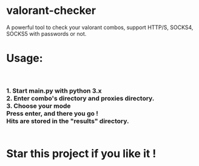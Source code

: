 # valorant-checker
A powerful tool to check your valorant combos, support HTTP/S, SOCKS4, SOCKS5 with passwords or not.

<h1>Usage: </h1><br>

<h3>1. Start main.py with python 3.x<br>
2. Enter combo's directory and proxies directory.<br>
3. Choose your mode<br>
  Press enter, and there you go !<br>    Hits are stored in the "results" directory.
  <br><br>
<h1>Star this project if you like it !
